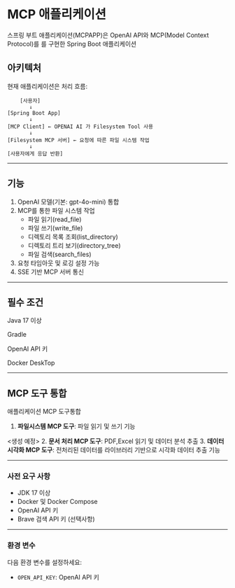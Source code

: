 # MCP 애플리케이션

스프링 부트 애플리케이션(MCPAPP)은 OpenAI API와 MCP(Model Context Protocol)를 를 구현한 Spring Boot 애플리케이션

## 아키텍처
현재 애플리케이션은 처리 흐름:

```
    [사용자]
       ↓
[Spring Boot App] 
       ↓
[MCP Client] ← OPENAI AI 가 Filesystem Tool 사용
       ↓
[Filesystem MCP 서버] ← 요청에 따른 파일 시스템 작업
       ↓
[사용자에게 응답 반환]
```
---
## 기능
1. OpenAI 모델(기본: gpt-4o-mini) 통합
2. MCP를 통한 파일 시스템 작업
    -  파일 읽기(read_file)
    -  파일 쓰기(write_file)
    - 디렉토리 목록 조회(list_directory)
    - 디렉토리 트리 보기(directory_tree)
    - 파일 검색(search_files)
3. 요청 타임아웃 및 로깅 설정 가능
4. SSE 기반 MCP 서버 통신

---
## 필수 조건
Java 17 이상

Gradle

OpenAI API 키

Docker DeskTop

---
## MCP 도구 통합
애플리케이션 MCP 도구통합

1. **파일시스템 MCP 도구**: 파일 읽기 및 쓰기 기능

<생성 예정>
2. **문서 처리 MCP 도구**: PDF,Excel 읽기 및 데이터 분석 추출
3. **데이터 시각화 MCP 도구**: 전처리된 데이터를 라이브러리 기반으로 시각화 데이터 추출 기능

---
### 사전 요구 사항
- JDK 17 이상
- Docker 및 Docker Compose
- OpenAI API 키
- Brave 검색 API 키 (선택사항)

---
### 환경 변수

다음 환경 변수를 설정하세요:
- `OPEN_API_KEY`: OpenAI API 키